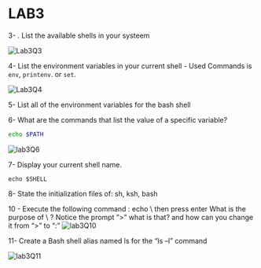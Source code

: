 # LAB3

3- . List the available shells in your systeem
 

![Lab3Q3](https://user-images.githubusercontent.com/52299389/213908821-340e828b-3ad0-4e54-bc10-c567bae093b6.png)


4- List the environment variables in your current shell
    - Used Commands is `env`, `printenv`. or `set`. 

![Lab3Q4](https://user-images.githubusercontent.com/52299389/213908879-cf334855-fe14-4c9e-b04e-e624ad77ba5b.png)


5- List all of the environment variables for the bash shell



6- What are the commands that list the value of a specific variable?

```sh
echo $PATH
```

![lab3Q6](https://user-images.githubusercontent.com/52299389/213909075-0601bcf1-020b-4221-ab0f-2bf4010d7a0b.png)


7- Display your current shell name.

```SH
echo $SHELL
```


8- State the initialization files of: sh, ksh, bash



10 - Execute the following command :
echo \ then press enter
What is the purpose of \ ?
Notice the prompt ”>” what is that? and how can you change it from “>” to “:”
![lab3Q10](https://user-images.githubusercontent.com/52299389/213909262-43df3df7-bb37-4950-83ca-6206e697ea1b.png)



11- Create a Bash shell alias named ls for the “ls –l” command

![lab3Q11](https://user-images.githubusercontent.com/52299389/213909434-77f7677a-a502-4048-9068-c9c28c34ad15.png)

